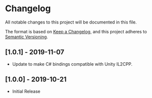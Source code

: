 # Changelog

All notable changes to this project will be documented in this file.

The format is based on [Keep a Changelog](https://keepachangelog.com/en/1.0.0/),
and this project adheres to [Semantic Versioning](https://semver.org/spec/v2.0.0.html).

## [1.0.1] - 2019-11-07
 * Update to make C# bindings compatible with Unity IL2CPP.

## [1.0.0] - 2019-10-21
 * Initial Release
